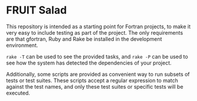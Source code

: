 FRUIT Salad
===========

This repository is intended as a starting point for Fortran projects, to make
it very easy to include testing as part of the project. The only requirements
are that gfortran, Ruby and Rake be installed in the development environment.

`rake -T` can be used to see the provided tasks, and `rake -P` can be used
to see how the system has detected the dependencies of your project.

Additionally, some scripts are provided as convenient way to run subsets of
tests or test suites. These scripts accept a regular expression to match
against the test names, and only these test suites or specific tests will be
executed.

